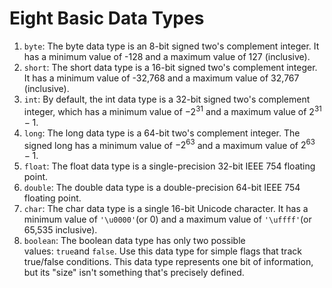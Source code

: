 # Eight Basic Data Types

1. `byte`: The byte data type is an 8-bit signed two's complement integer. It has a minimum value of -128 and a maximum value of 127 (inclusive).
2. `short`: The short data type is a 16-bit signed two's complement integer. It has a minimum value of -32,768 and a maximum value of 32,767 (inclusive).
3. `int`: By default, the int data type is a 32-bit signed two's complement integer, which has a minimum value of $-2^{31}$ and a maximum value of $2^{31}-1$.
4. `long`: The long data type is a 64-bit two's complement integer. The signed long has a minimum value of $-2^{63}$ and a maximum value of $2^{63}-1$.
5. `float`: The float data type is a single-precision 32-bit IEEE 754 floating point.
6. `double`: The double data type is a double-precision 64-bit IEEE 754 floating point.
7. `char`: The char data type is a single 16-bit Unicode character. It has a minimum value of `'\u0000'`(or 0) and a maximum value of `'\uffff'`(or 65,535 inclusive).
8. `boolean`: The boolean data type has only two possible values: `true`and `false`. Use this data type for simple flags that track true/false conditions. This data type represents one bit of information, but its "size" isn't something that's precisely defined.